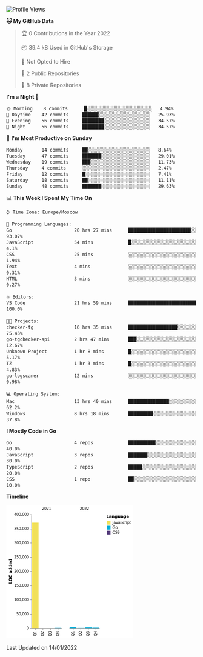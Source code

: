 <!--START_SECTION:waka-->
![Profile Views](http://img.shields.io/badge/Profile%20Views-0-blue)

**🐱 My GitHub Data** 

> 🏆 0 Contributions in the Year 2022
 > 
> 📦 39.4 kB Used in GitHub's Storage 
 > 
> 🚫 Not Opted to Hire
 > 
> 📜 2 Public Repositories 
 > 
> 🔑 8 Private Repositories  
 > 
**I'm a Night 🦉** 

```text
🌞 Morning    8 commits      █░░░░░░░░░░░░░░░░░░░░░░░░   4.94% 
🌆 Daytime    42 commits     ██████░░░░░░░░░░░░░░░░░░░   25.93% 
🌃 Evening    56 commits     ████████░░░░░░░░░░░░░░░░░   34.57% 
🌙 Night      56 commits     ████████░░░░░░░░░░░░░░░░░   34.57%

```
📅 **I'm Most Productive on Sunday** 

```text
Monday       14 commits     ██░░░░░░░░░░░░░░░░░░░░░░░   8.64% 
Tuesday      47 commits     ███████░░░░░░░░░░░░░░░░░░   29.01% 
Wednesday    19 commits     ███░░░░░░░░░░░░░░░░░░░░░░   11.73% 
Thursday     4 commits      ░░░░░░░░░░░░░░░░░░░░░░░░░   2.47% 
Friday       12 commits     █░░░░░░░░░░░░░░░░░░░░░░░░   7.41% 
Saturday     18 commits     ██░░░░░░░░░░░░░░░░░░░░░░░   11.11% 
Sunday       48 commits     ███████░░░░░░░░░░░░░░░░░░   29.63%

```


📊 **This Week I Spent My Time On** 

```text
⌚︎ Time Zone: Europe/Moscow

💬 Programming Languages: 
Go                       20 hrs 27 mins      ███████████████████████░░   93.07% 
JavaScript               54 mins             █░░░░░░░░░░░░░░░░░░░░░░░░   4.1% 
CSS                      25 mins             ░░░░░░░░░░░░░░░░░░░░░░░░░   1.94% 
Text                     4 mins              ░░░░░░░░░░░░░░░░░░░░░░░░░   0.31% 
HTML                     3 mins              ░░░░░░░░░░░░░░░░░░░░░░░░░   0.27%

🔥 Editors: 
VS Code                  21 hrs 59 mins      █████████████████████████   100.0%

🐱‍💻 Projects: 
checker-tg               16 hrs 35 mins      ██████████████████░░░░░░░   75.45% 
go-tgchecker-api         2 hrs 47 mins       ███░░░░░░░░░░░░░░░░░░░░░░   12.67% 
Unknown Project          1 hr 8 mins         █░░░░░░░░░░░░░░░░░░░░░░░░   5.17% 
TZ                       1 hr 3 mins         █░░░░░░░░░░░░░░░░░░░░░░░░   4.83% 
go-logscaner             12 mins             ░░░░░░░░░░░░░░░░░░░░░░░░░   0.98%

💻 Operating System: 
Mac                      13 hrs 40 mins      ███████████████░░░░░░░░░░   62.2% 
Windows                  8 hrs 18 mins       █████████░░░░░░░░░░░░░░░░   37.8%

```

**I Mostly Code in Go** 

```text
Go                       4 repos             ██████████░░░░░░░░░░░░░░░   40.0% 
JavaScript               3 repos             ███████░░░░░░░░░░░░░░░░░░   30.0% 
TypeScript               2 repos             █████░░░░░░░░░░░░░░░░░░░░   20.0% 
CSS                      1 repo              ██░░░░░░░░░░░░░░░░░░░░░░░   10.0%

```


**Timeline**

![Chart not found](https://raw.githubusercontent.com/jeezft/jeezft/main/charts/bar_graph.png) 


 Last Updated on 14/01/2022
<!--END_SECTION:waka-->
